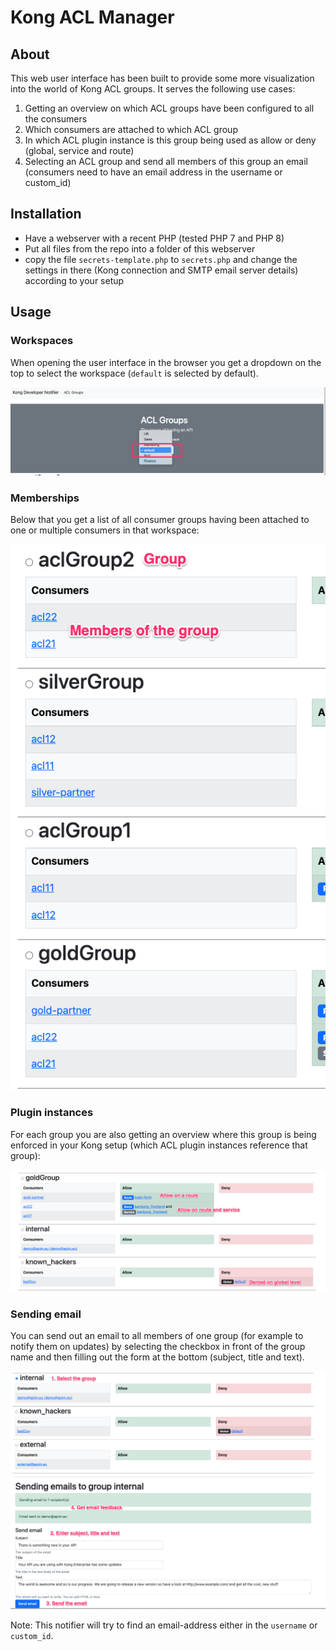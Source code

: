 # Kong ACL Manager

## About 
This web user interface has been built to provide some more visualization into the world of Kong ACL groups. It serves the following use cases:

1. Getting an overview on which ACL groups have been configured to all the consumers
2. Which consumers are attached to which ACL group
3. In which ACL plugin instance is this group being used as allow or deny (global, service and route)
2. Selecting an ACL group and send all members of this group an email (consumers need to have an email address in the username or custom_id)

## Installation

- Have a webserver with a recent PHP (tested PHP 7 and PHP 8)
- Put all files from the repo into a folder of this webserver
- copy the file `secrets-template.php` to `secrets.php` and change the settings in there (Kong connection and SMTP email server details) according to your setup

## Usage

### Workspaces

When opening the user interface in the browser you get a dropdown on the top to select the workspace (`default` is selected by default). 

![Select workspace](images/select_workspace.png)

### Memberships

Below that you get a list of all consumer groups having been attached to one or multiple consumers in that workspace:

![Groups and consumer memberships](images/groups_and_members.png)

### Plugin instances

For each group you are also getting an overview where this group is being enforced in your Kong setup (which ACL plugin instances reference that group):

![Allow and deny](images/allow_and_deny.png)

### Sending email

You can send out an email to all members of one group (for example to notify them on updates) by selecting the checkbox in front of the group name and then filling out the form at the bottom (subject, title and text).

![Send email](images/send_email.png)

Note: This notifier will try to find an email-address either in the `username` or `custom_id`.
